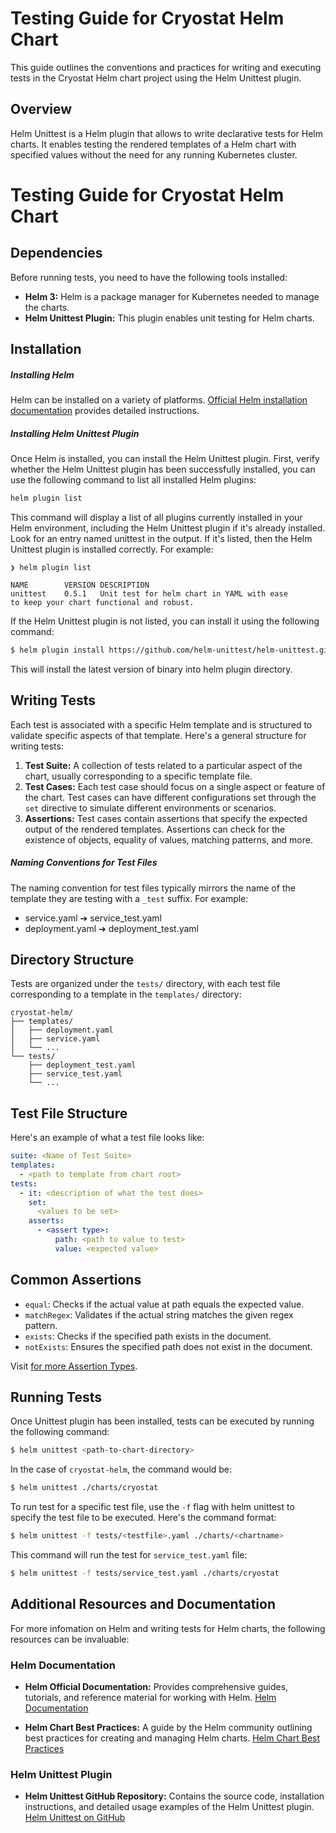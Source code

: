 # Testing Guide for Cryostat Helm Chart

This guide outlines the conventions and practices for writing and executing tests in the Cryostat Helm chart project using the Helm Unittest plugin.

## Overview

Helm Unittest is a Helm plugin that allows to write declarative tests for Helm charts. It enables testing the rendered templates of a Helm chart with specified values without the need for any running Kubernetes cluster.

# Testing Guide for Cryostat Helm Chart

## Dependencies

Before running tests, you need to have the following tools installed:

- **Helm 3:** Helm is a package manager for Kubernetes needed to manage the charts.
- **Helm Unittest Plugin:** This plugin enables unit testing for Helm charts.

## Installation

##### Installing Helm

Helm can be installed on a variety of platforms. [Official Helm installation documentation](https://helm.sh/docs/intro/install/) provides detailed instructions.

##### Installing Helm Unittest Plugin

Once Helm is installed, you can install the Helm Unittest plugin.
First, verify whether the Helm Unittest plugin has been successfully installed, you can use the following command to list all installed Helm plugins:
```bash
helm plugin list
```
This command will display a list of all plugins currently installed in your Helm environment, including the Helm Unittest plugin if it's already installed. Look for an entry named unittest in the output. If it's listed, then the Helm Unittest plugin is installed correctly. For example:
```
❯ helm plugin list

NAME    	VERSION	DESCRIPTION
unittest	0.5.1  	Unit test for helm chart in YAML with ease
to keep your chart functional and robust.
```
If the Helm Unittest plugin is not listed, you can install it using the following command:
```bash
$ helm plugin install https://github.com/helm-unittest/helm-unittest.git
```
This will install the latest version of binary into helm plugin directory.

## Writing Tests

Each test is associated with a specific Helm template and is structured to validate specific aspects of that template. Here's a general structure for writing tests:

1. **Test Suite:** A collection of tests related to a particular aspect of the chart, usually corresponding to a specific template file.
2. **Test Cases:** Each test case should focus on a single aspect or feature of the chart. Test cases can have different configurations set through the `set` directive to simulate different environments or scenarios.
3. **Assertions:** Test cases contain assertions that specify the expected output of the rendered templates. Assertions can check for the existence of objects, equality of values, matching patterns, and more.

##### Naming Conventions for Test Files
The naming convention for test files typically mirrors the name of the template they are testing with a `_test` suffix. For example:

- service.yaml ➔ service_test.yaml
- deployment.yaml ➔ deployment_test.yaml

## Directory Structure

Tests are organized under the `tests/` directory, with each test file corresponding to a template in the `templates/` directory:

```plaintext
cryostat-helm/
├── templates/
│   ├── deployment.yaml
│   ├── service.yaml
│   └── ...
└── tests/
    ├── deployment_test.yaml
    ├── service_test.yaml
    └── ...
```

## Test File Structure

Here's an example of what a test file looks like:

```yaml
suite: <Name of Test Suite>
templates:
  - <path to template from chart root>
tests:
  - it: <description of what the test does>
    set:
      <values to be set>
    asserts:
      - <assert type>:
          path: <path to value to test>
          value: <expected value>
```
## Common Assertions
- `equal`: Checks if the actual value at path equals the expected value.
- `matchRegex`: Validates if the actual string matches the given regex pattern.
- `exists`: Checks if the specified path exists in the document.
- `notExists`: Ensures the specified path does not exist in the document.

Visit [ for more Assertion Types](https://github.com/helm-unittest/helm-unittest/blob/main/DOCUMENT.md#assertion-types).
## Running Tests

Once Unittest plugin has been installed, tests can be executed by running the following command:
```bash
$ helm unittest <path-to-chart-directory>
```
In the case of `cryostat-helm`, the command would be:

```bash
$ helm unittest ./charts/cryostat
```
To run test for a specific test file, use the `-f` flag with helm unittest to specify the test file to be executed. Here's the command format:

```bash
$ helm unittest -f tests/<testfile>.yaml ./charts/<chartname>
```
This command will run the test for `service_test.yaml` file:

```bash
$ helm unittest -f tests/service_test.yaml ./charts/cryostat
```
## Additional Resources and Documentation

For more infomation on Helm and writing tests for Helm charts, the following resources can be invaluable:

### Helm Documentation

- **Helm Official Documentation:** Provides comprehensive guides, tutorials, and reference material for working with Helm.
  [Helm Documentation](https://helm.sh/docs/)

- **Helm Chart Best Practices:** A guide by the Helm community outlining best practices for creating and managing Helm charts.
  [Helm Chart Best Practices](https://helm.sh/docs/chart_best_practices/)

### Helm Unittest Plugin

- **Helm Unittest GitHub Repository:** Contains the source code, installation instructions, and detailed usage examples of the Helm Unittest plugin.
  [Helm Unittest on GitHub](https://github.com/helm-unittest/helm-unittest)
